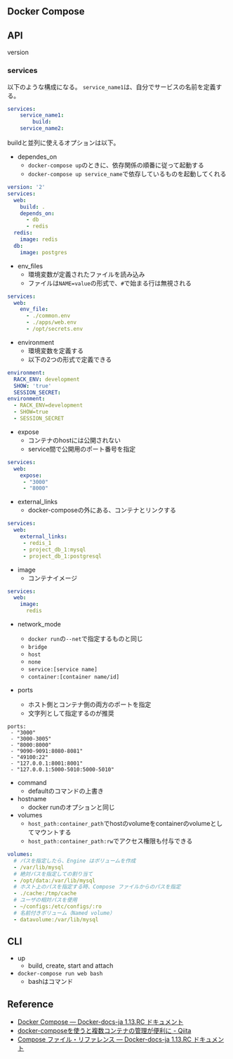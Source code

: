 ## Docker Compose

## API
version

### services
以下のような構成になる。
`service_name1`は、自分でサービスの名前を定義する。

```yaml
services:
    service_name1:
        build:
    service_name2:
```

buildと並列に使えるオプションは以下。

* dependes_on
    * `docker-compose up`のときに、依存関係の順番に従って起動する
    * `docker-compose up service_name`で依存しているものを起動してくれる

```yaml
version: '2'
services:
  web:
    build: .
    depends_on:
      - db
      - redis
  redis:
    image: redis
  db:
    image: postgres
```

* env_files
    * 環境変数が定義されたファイルを読み込み
    * ファイルは`NAME=value`の形式で、`#`で始まる行は無視される

```yaml
services:
  web:
    env_file:
      - ./common.env
      - ./apps/web.env
      - /opt/secrets.env
```

* environment
    * 環境変数を定義する
    * 以下の2つの形式で定義できる

```yaml
environment:
  RACK_ENV: development
  SHOW: 'true'
  SESSION_SECRET:
environment:
  - RACK_ENV=development
  - SHOW=true
  - SESSION_SECRET
```

* expose
    * コンテナのhostには公開されない
    * service間で公開用のポート番号を指定

```yaml
services:
  web:
    expose:
     - "3000"
     - "8000"
```

* external_links
    * docker-composeの外にある、コンテナとリンクする

```yaml
services:
  web:
    external_links:
     - redis_1
     - project_db_1:mysql
     - project_db_1:postgresql
```

* image
    * コンテナイメージ

```yaml
services:
  web:
    image:
      redis
```

* network_mode
    * `docker run`の`--net`で指定するものと同じ
    * `bridge`
    * `host`
    * `none`
    * `service:[service name]`
    * `container:[container name/id]`

* ports
    * ホスト側とコンテナ側の両方のポートを指定
    * 文字列として指定するのが推奨

```
ports:
 - "3000"
 - "3000-3005"
 - "8000:8000"
 - "9090-9091:8080-8081"
 - "49100:22"
 - "127.0.0.1:8001:8001"
 - "127.0.0.1:5000-5010:5000-5010"
```

* command
    * defaultのコマンドの上書き
* hostname
    * docker runのオプションと同じ
* volumes
    * `host_path:container_path`でhostのvolumeをcontainerのvolumeとしてマウントする
    * `host_path:container_path:rw`でアクセス権限も付与できる

```yaml
volumes:
  # パスを指定したら、Engine はボリュームを作成
  - /var/lib/mysql
  # 絶対パスを指定しての割り当て
  - /opt/data:/var/lib/mysql
  # ホスト上のパスを指定する時、Compose ファイルからのパスを指定
  - ./cache:/tmp/cache
  # ユーザの相対パスを使用
  - ~/configs:/etc/configs/:ro
  # 名前付きボリューム（Named volume）
  - datavolume:/var/lib/mysql
```

## CLI

* up
    * build, create, start and attach
* `docker-compose run web bash`
    * bashはコマンド


## Reference
* [Docker Compose — Docker-docs-ja 1.13.RC ドキュメント](http://docs.docker.jp/compose/toc.html)
* [docker-composeを使うと複数コンテナの管理が便利に - Qiita](http://qiita.com/y_hokkey/items/d51e69c6ff4015e85fce)
* [Compose ファイル・リファレンス — Docker-docs-ja 1.13.RC ドキュメント](http://docs.docker.jp/compose/compose-file.html)

